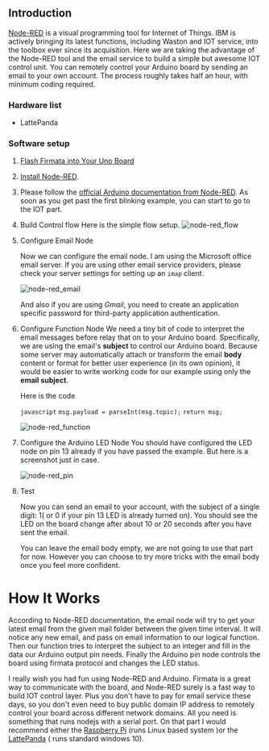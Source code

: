 

## Introduction

[Node-RED](http://nodered.org/) is a visual programming tool for Internet of Things. IBM is actively bringing its latest functions, including Waston and IOT service, into the toolbox ever since its acquisition.
Here we are taking the advantage of the Node-RED tool and the email service to build a simple but awesome IOT control unit. You can remotely control your Arduino board by sending an email to your own account. The process roughly takes half an hour, with minimum coding required.

### Hardware list

- LattePanda

### Software setup

1. [Flash Firmata into Your Uno Board](http://www.lattepanda.com/docs/#SetuptheArduino)

2. [Install Node-RED](http://nodered.org/docs/getting-started/installation).

3. Please follow the [official Arduino documentation from Node-RED](http://nodered.org/docs/hardware/arduino).
   As soon as you get past the first blinking example, you can start to go to the IOT part.

4. Build Control flow
   Here is the simple flow setup.
   ![node-red_flow](http://www.lattepanda.com/wp-content/uploads/2016/02/node-red_flow.png)

5. Configure Email Node

   Now we can configure the email node. I am using the Microsoft office email server. If you are using other email service providers, please check your server settings for setting up an `imap` client.

   ![node-red_email](http://www.lattepanda.com/wp-content/uploads/2016/02/node-red_email.png)

   And also if you are using *Gmail*, you need to create an application specific password for third-party application authentication.

6. Configure Function Node We need a tiny bit of code to interpret the email messages before relay that on to your Arduino board. Specifically, we are using the email's **subject** to control our Arduino board. Because some server may automatically attach or transform the email **body** content or format for better user experience (in its own opinion), it would be easier to write working code for our example using only the **email subject**.

   Here is the code

   `javascript`
   `msg.payload = parseInt(msg.topic);`
   `return msg;`

   ![node-red_function](http://www.lattepanda.com/wp-content/uploads/2016/02/node-red_function.png)

7. Configure the Arduino LED Node You should have configured the LED node on pin 13 already if you have passed the example. But here is a screenshot just in case.

   ![node-red_pin](http://www.lattepanda.com/wp-content/uploads/2016/02/node-red_pin.png)

8. Test

   Now you can send an email to your account, with the subject of a single digit: 1( or 0 if your pin 13 LED is already turned on). You should see the LED on the board change after about 10 or 20 seconds after you have sent the email.

   You can leave the email body empty, we are not going to use that part for now. However you can choose to try more tricks with the email body once you feel more confident.

# How It Works

According to Node-RED documentation, the email node will try to get your latest email from the given mail folder between the given time interval. It will notice any new email, and pass on email information to our logical function. Then our function tries to interpret the subject to an integer and fill in the data our Arduino output pin needs. Finally the Arduino pin node controls the board using firmata protocol and changes the LED status.


I really wish you had fun using Node-RED and Arduino. Firmata is a great way to communicate with the board, and Node-RED surely is a fast way to build IOT control layer. Plus you don't have to pay for email service these days, so you don't even need to buy public domain IP address to remotely control your board across different network domains. All you need is something that runs nodejs with a serial port. On that part I would recommend either the [Raspberry Pi](http://www.dfrobot.com/index.php?route=product/search&description=true&search=berry) (runs Linux based system )or the [LattePanda](http://www.dfrobot.com/index.php?route=product/product&product_id=1405&search=lattepanda&description=true#.V1RIHVd7zCc) ( runs standard windows 10).
